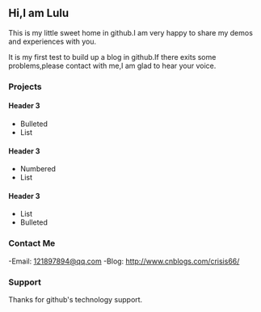 ## Hi,I am Lulu

This is my little sweet home in github.I am very happy to share my demos and experiences with you.

It is my first test to build up a blog in github.If there exits some problems,please contact with me,I am glad to hear your voice.

### Projects

#### Header 3
- Bulleted
- List

#### Header 3
- Numbered
- List

#### Header 3
- List
- Bulleted

### Contact Me

-Email: 121897894@qq.com
-Blog:  http://www.cnblogs.com/crisis66/

### Support

Thanks for github's technology support.
